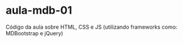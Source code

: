 # aula-mdb-01
Código da aula sobre HTML, CSS e JS (utilizando frameworks como: MDBootstrap e jQuery)
